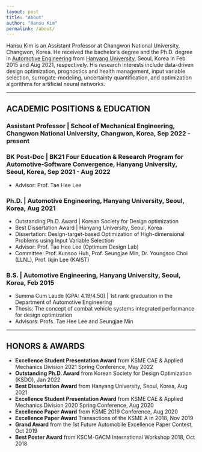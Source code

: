 ```yaml
---
layout: post
title: "About"
author: "Hansu Kim"
permalink: /about/
---
```


Hansu Kim is an Assistant Professor at Changwon National University, Changwon, Korea. He received the bachelor’s degree and the Ph.D. degree in [Automotive Engineering](https://ae.hanyang.ac.kr/) from [Hanyang University](https://www.hanyang.ac.kr/), Seoul, Korea in Feb 2015 and Aug 2021, respectively. His research interests include data-driven design optimization, prognostics and health management, input variable selection, surrogate-modeling, uncertainty quantification, and optimization algorithms for artificial neural networks.

***

## ACADEMIC POSITIONS & EDUCATION
### Assistant Professor | School of Mechanical Engineering, Changwon National University, Changwon, Korea, Sep 2022 - present

### BK Post-Doc | BK21 Four Education & Research Program for Automotive-Software Convergence, Hanyang University, Seoul, Korea, Sep 2021 - Aug 2022
* Advisor: Prof. Tae Hee Lee

### Ph.D. | Automotive Engineering, Hanyang University, Seoul, Korea, Aug 2021
* Outstanding Ph.D. Award | Korean Society for Design optimization   
* Best Dissertation Award | Hanyang University, Seoul, Korea   
* Dissertation: Design-target-based Optimization of High-dimensional Problems using Input Variable Selection   
* Advisor: Prof. Tae Hee Lee (Optimum Design Lab)   
* Committee: Prof. Kunsoo Huh, Prof. Seungjae Min, Dr. Youngsoo Choi (LLNL), Prof. Ikjin Lee (KAIST)   

### B.S. | Automotive Engineering, Hanyang University, Seoul, Korea, Feb 2015
* Summa Cum Laude (GPA: 4.19/4.50) | 1st rank graduation in the Department of Automotive Engineering
* Thesis: The concept of combat vehicle systems integrated performance for design optimization
* Advisors: Profs. Tae Hee Lee and Seungjae Min

***

## HONORS & AWARDS
* **Excellence Student Presentation Award** from KSME CAE & Applied Mechanics Division 2021 Spring Conference, May 2022
* **Outstanding Ph.D. Award** from Korean Society for Design Optimization (KSDO), Jan 2022
* **Best Dissertation Award** from Hanyang University, Seoul, Korea, Aug 2021
* **Excellence Student Presentation Award** from KSME CAE & Applied Mechanics Division 2020 Spring Conference, Aug 2020
* **Excellence Paper Award** from KSME 2019 Conference, Aug 2020
* **Excellence Paper Award** Transactions of the KSME A in 2018, Nov 2019
* **Grand Award** from the 1st Future Automobile Excellence Paper Contest, Oct 2019
* **Best Poster Award** from KSCM-GACM International Workshop 2018, Oct 2018


